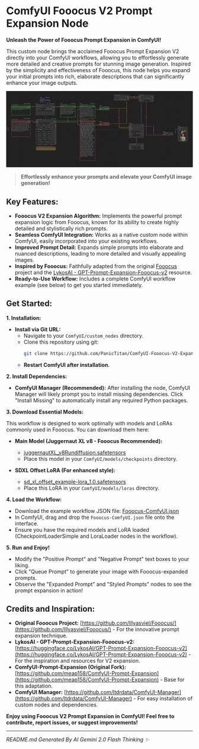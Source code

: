 # ComfyUI Fooocus V2 Prompt Expansion Node

**Unleash the Power of Fooocus Prompt Expansion in ComfyUI!**

This custom node brings the acclaimed Fooocus Prompt Expansion V2 directly into your ComfyUI workflows, allowing you to effortlessly generate more detailed and creative prompts for stunning image generation.  Inspired by the simplicity and effectiveness of Fooocus, this node helps you expand your initial prompts into rich, elaborate descriptions that can significantly enhance your image outputs.

![ComfyUI Fooocus V2 Expansion Workflow](Fooocus-ComfyUI-Workflow.png)

> **Effortlessly enhance your prompts and elevate your ComfyUI image generation!**

## Key Features:

* **Fooocus V2 Expansion Algorithm:** Implements the powerful prompt expansion logic from Fooocus, known for its ability to create highly detailed and stylistically rich prompts.
* **Seamless ComfyUI Integration:**  Works as a native custom node within ComfyUI, easily incorporated into your existing workflows.
* **Improved Prompt Detail:** Expands simple prompts into elaborate and nuanced descriptions, leading to more detailed and visually appealing images.
* **Inspired by Fooocus:**  Faithfully adapted from the original [Fooocus](https://github.com/lllyasviel/Fooocus/) project and the [LykosAI - GPT-Prompt-Expansion-Fooocus-v2](https://huggingface.co/LykosAI/GPT-Prompt-Expansion-Fooocus-v2) resource.
* **Ready-to-Use Workflow:**  Includes a complete ComfyUI workflow example (see below) to get you started immediately.

## Get Started:

**1. Installation:**

* **Install via Git URL:**
    * Navigate to your `ComfyUI/custom_nodes` directory.
    * Clone this repository using git:
      ```bash
      git clone https://github.com/PanicTitan/ComfyUI-Fooocus-V2-Expansion.git
      ```
    * **Restart ComfyUI after installation.**


**2. Install Dependencies:**

* **ComfyUI Manager (Recommended):** After installing the node, ComfyUI Manager will likely prompt you to install missing dependencies.  Click "Install Missing" to automatically install any required Python packages.

**3. Download Essential Models:**

This workflow is designed to work optimally with models and LoRAs commonly used in Fooocus. You can download them here:

* **Main Model (Juggernaut XL v8 - Fooocus Recommended):**
    * [juggernautXL_v8Rundiffusion.safetensors](https://huggingface.co/RunDiffusion/Juggernaut-XL-v8/resolve/main/juggernautXL_v8Rundiffusion.safetensors)
    * Place this model in your `ComfyUI/models/checkpoints` directory.

* **SDXL Offset LoRA (For enhanced style):**
    * [sd_xl_offset_example-lora_1.0.safetensors](https://huggingface.co/stabilityai/stable-diffusion-xl-base-1.0/resolve/main/sd_xl_offset_example-lora_1.0.safetensors)
    * Place this LoRA in your `ComfyUI/models/loras` directory.

**4. Load the Workflow:**

* Download the example workflow JSON file: [Fooocus-ComfyUI.json](https://github.com/PanicTitan/ComfyUI-Fooocus-V2-Expansion/blob/main/Fooocus-ComfyUI.json)
* In ComfyUI, drag and drop the `Fooocus-ComfyUI.json` file onto the interface.
* Ensure you have the required models and LoRA loaded (CheckpointLoaderSimple and LoraLoader nodes in the workflow).

**5.  Run and Enjoy!**

* Modify the "Positive Prompt" and "Negative Prompt" text boxes to your liking.
* Click "Queue Prompt" to generate your image with Fooocus-expanded prompts.
* Observe the "Expanded Prompt" and "Styled Prompts" nodes to see the prompt expansion in action!

## Credits and Inspiration:

* **Original Fooocus Project:**  [https://github.com/lllyasviel/Fooocus/](https://github.com/lllyasviel/Fooocus/) -  For the innovative prompt expansion technique.
* **LykosAI - GPT-Prompt-Expansion-Fooocus-v2:** [https://huggingface.co/LykosAI/GPT-Prompt-Expansion-Fooocus-v2](https://huggingface.co/LykosAI/GPT-Prompt-Expansion-Fooocus-v2) - For the inspiration and resources for V2 expansion.
* **ComfyUI-Prompt-Expansion (Original Fork):** [https://github.com/meap158/ComfyUI-Prompt-Expansion](https://github.com/meap158/ComfyUI-Prompt-Expansion) -  Base for this adaptation.
* **ComfyUI Manager:** [https://github.com/ltdrdata/ComfyUI-Manager](https://github.com/ltdrdata/ComfyUI-Manager) - For easy installation of custom nodes and dependencies.

**Enjoy using Fooocus V2 Prompt Expansion in ComfyUI!  Feel free to contribute, report issues, or suggest improvements!**

---
*README.md Generated By AI Gemini 2.0 Flash Thinking ✨*
